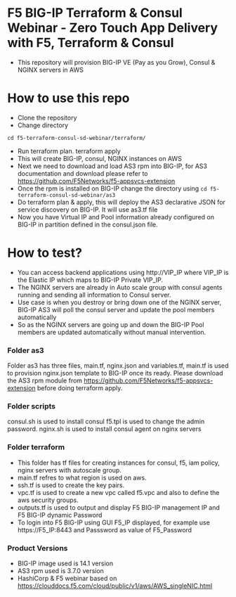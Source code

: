 # F5 BIG-IP Terraform & Consul Webinar - Zero Touch App Delivery with F5, Terraform & Consul
- This repository will provision BIG-IP VE (Pay as you Grow), Consul & NGINX servers in AWS

# How to use this repo

- Clone the repository 
- Change directory
```
cd f5-terraform-consul-sd-webinar/terraform/

```
- Run terraform plan. terraform apply
- This will create BIG-IP, consul, NGINX instances on AWS
- Next we need to download and load AS3 rpm into BIG-IP, for AS3 documentation and download please refer to https://github.com/F5Networks/f5-appsvcs-extension
- Once the rpm is installed on BIG-IP change the directory using ```cd f5-terraform-consul-sd-webinar/as3```
- Do terraform plan & apply, this will deploy the AS3 declarative JSON for service discovery on BIG-IP. It will use as3.tf file
- Now you have Virtual IP and Pool information already configured on BIG-IP in partition defined in the consul.json file.

# How to test?
- You can access backend applications using http://VIP_IP where VIP_IP is the Elastic IP which maps to BIG-IP Private VIP_IP.
- The NGINX servers are already in Auto scale group with consul agents running and sending all information to Consul server.
- Use case is when you destroy or bring down  one of the NGINX server, BIG-IP AS3 will poll the consul server and update the pool members automatically
- So as the NGINX servers are going up and down the BIG-IP Pool members are updated automatically without manual intervention.  

### Folder as3
Folder as3 has three files, main.tf, nginx.json and  variables.tf, main.tf is used to provision nginx.json template to BIG-IP once its ready.
Please download the AS3 rpm module from https://github.com/F5Networks/f5-appsvcs-extension before doing terraform apply.

### Folder scripts
consul.sh is used to install consul 
f5.tpl is used to change the admin password.
nginx.sh is used to install consul agent on nginx servers

### Folder terraform
- This folder has tf files for creating instances for consul, f5, iam policy, nginx servers with autoscale group.
- main.tf refres to what region is used on aws. 
- ssh.tf is used to create the key pairs.
- vpc.tf is used to create a new vpc called f5.vpc and also to define the aws security groups.
- outputs.tf is used to output and display  F5 BIG-IP management IP and F5 BIG-IP dynamic Password 
- To login into F5 BIG-IP using GUI F5_IP displayed,  for example use https://F5_IP:8443 and Passsword as value of F5_Password

### Product Versions
- BIG-IP image used is 14.1 version
- AS3 rpm used is 3.7.0 version
- HashiCorp & F5 webinar based on https://clouddocs.f5.com/cloud/public/v1/aws/AWS_singleNIC.html

